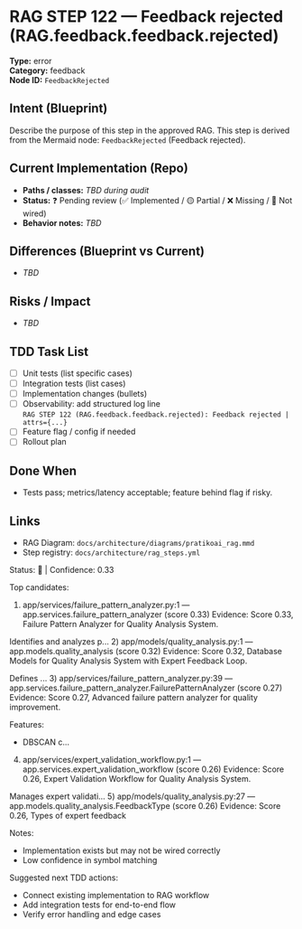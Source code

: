 # RAG STEP 122 — Feedback rejected (RAG.feedback.feedback.rejected)

**Type:** error  
**Category:** feedback  
**Node ID:** `FeedbackRejected`

## Intent (Blueprint)
Describe the purpose of this step in the approved RAG. This step is derived from the Mermaid node: `FeedbackRejected` (Feedback rejected).

## Current Implementation (Repo)
- **Paths / classes:** _TBD during audit_
- **Status:** ❓ Pending review (✅ Implemented / 🟡 Partial / ❌ Missing / 🔌 Not wired)
- **Behavior notes:** _TBD_

## Differences (Blueprint vs Current)
- _TBD_

## Risks / Impact
- _TBD_

## TDD Task List
- [ ] Unit tests (list specific cases)
- [ ] Integration tests (list cases)
- [ ] Implementation changes (bullets)
- [ ] Observability: add structured log line  
  `RAG STEP 122 (RAG.feedback.feedback.rejected): Feedback rejected | attrs={...}`
- [ ] Feature flag / config if needed
- [ ] Rollout plan

## Done When
- Tests pass; metrics/latency acceptable; feature behind flag if risky.

## Links
- RAG Diagram: `docs/architecture/diagrams/pratikoai_rag.mmd`
- Step registry: `docs/architecture/rag_steps.yml`


<!-- AUTO-AUDIT:BEGIN -->
Status: 🔌  |  Confidence: 0.33

Top candidates:
1) app/services/failure_pattern_analyzer.py:1 — app.services.failure_pattern_analyzer (score 0.33)
   Evidence: Score 0.33, Failure Pattern Analyzer for Quality Analysis System.

Identifies and analyzes p...
2) app/models/quality_analysis.py:1 — app.models.quality_analysis (score 0.32)
   Evidence: Score 0.32, Database Models for Quality Analysis System with Expert Feedback Loop.

Defines ...
3) app/services/failure_pattern_analyzer.py:39 — app.services.failure_pattern_analyzer.FailurePatternAnalyzer (score 0.27)
   Evidence: Score 0.27, Advanced failure pattern analyzer for quality improvement.

Features:
- DBSCAN c...
4) app/services/expert_validation_workflow.py:1 — app.services.expert_validation_workflow (score 0.26)
   Evidence: Score 0.26, Expert Validation Workflow for Quality Analysis System.

Manages expert validati...
5) app/models/quality_analysis.py:27 — app.models.quality_analysis.FeedbackType (score 0.26)
   Evidence: Score 0.26, Types of expert feedback

Notes:
- Implementation exists but may not be wired correctly
- Low confidence in symbol matching

Suggested next TDD actions:
- Connect existing implementation to RAG workflow
- Add integration tests for end-to-end flow
- Verify error handling and edge cases
<!-- AUTO-AUDIT:END -->